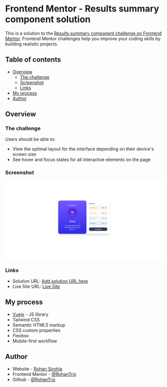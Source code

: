 # Frontend Mentor - Results summary component solution

This is a solution to the [Results summary component challenge on Frontend Mentor](https://www.frontendmentor.io/challenges/results-summary-component-CE_K6s0maV). Frontend Mentor challenges help you improve your coding skills by building realistic projects. 

## Table of contents

- [Overview](#overview)
  - [The challenge](#the-challenge)
  - [Screenshot](#screenshot)
  - [Links](#links)
- [My process](#my-process)
- [Author](#author)


## Overview

### The challenge

Users should be able to:

- View the optimal layout for the interface depending on their device's screen size
- See hover and focus states for all interactive elements on the page

### Screenshot

![Solution Preview](./project-files/screenshot.png)

### Links

- Solution URL: [Add solution URL here](https://your-solution-url.com)
- Live Site URL: [Live Site](https://results-summary-fm.web.app/)

## My process

- [Vuejs](https://vuejs.org/) - JS library
- Tailwind CSS
- Semantic HTML5 markup
- CSS custom properties
- Flexbox
- Mobile-first workflow



## Author

- Website - [Rohan Sirohia](https://www.linkedin.com/in/rohan-sirohia/)
- Frontend Mentor - [@RohanTrix](https://www.frontendmentor.io/profile/RohanTrix)
- Github - [@RohanTrix](https://github.com/RohanTrix/)


